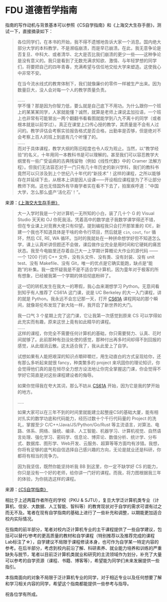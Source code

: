 # FDU 道德哲学指南

指南的写作动机与背景基本可以参照《CS自学指南》和《上海交大生存手册》，测试一下，直接摘录如下：

> 各位同学们，在本书的开始，我不得不遗憾地告诉大家一个消息。国内绝大部分大学的本科教学，不是濒临崩溃，而是早已崩溃。在此，我无意争论是否复旦、中科大、或者清华、北大是否比我们崩溃的更少一些——这种争论是没有意义的。我只是看到了无数充满求知欲、激情、与年轻梦想的同学们，将要把自己的四年青春，充满希望与信任地交给大学来塑造。这使我心中非常不安。
>
> 在当今流水线式的教育体制下，我们就像廉价的零件一样被生产出来。因为数量巨大，没人会对每一个人的教学质量负责。
>
> ...... \
> 学不懂？那是因为你智力低，要么就是自己底下不用功。为什么跟你一个班上的某某某同学，人家就能懂？诚然，就算是老师上课说孟加拉语，一个班上也非常有可能冒出一两个翻翻书看看图就能学到八九不离十的同学（或者根本就是以前学过）。真正在课堂上口传心授的教学，其质量是不会有人过问的。教学评估会考察实验报告格式是否合格，出勤率是否够，但是绝对不会考察上百人的班上到底有几个听懂了的。\
> ......\
> 而对于具体课程，教学大纲的陈旧程度也令人叹为观止。当然，以“教学经验”的名义，十年用同一本教科书是可以理解的。甚至我们可以容忍教学大纲里有一些广受诟病的古典残留物（例如《线性代数》中的 Cramer 法解方程）。但我们无法容忍对于一门只有几十年历史的新兴学科，我们的教科书竟然可以只涉及到上个世纪八十年代的“新技术”！这样的课程，之所以能够存在并延续下去，从根本上讲是因人设课——开设相应课程是为了不让部分教师下岗。这也无怪国外有华裔学者实在看不下去了，拍案疾呼道：“中国大学，怎么那么盛产‘活化石’！”。

来源：[《上海交大生存手册》](https://survivesjtu.gitbook.io/survivesjtumanual)



> 大一入学时我是一个对计算机一无所知的小白，装了几十个 G 的 Visual Studio 天天和 OJ 你死我活。凭着高中的数学底子我数学课学得还不错，但在专业课上对竞赛大佬只有仰望。提到编程我只会打开那笨重的 IDE，新建一个我也不知道具体是干啥的命令行项目，然后就是 `cin`, `cout`, `for` 循环，然后 CE, RE, WA 循环。当时的我就处在一种拼命想学好但不知道怎么学，课上认真听讲但题还不会做，课后做作业完全是用时间和它硬耗的痛苦状态。我至今电脑里还存着自己大一上学期计算概论大作业的源代码 —— 一个 1200 行的 C++ 文件，没有头文件、没有类、没有封装、没有 unit test、没有 Makefile、没有 Git，唯一的优点是它确实能跑，缺点是“能跑”的补集。我一度怀疑我是不是不适合学计算机，因为童年对于极客的所有想象，已经被我第一个学期的体验彻底粉碎了。
>
> 这一切的转机发生在我大一的寒假，我心血来潮想学习 Python。无意间看到知乎有人推荐了 CS61A 这门课，说是 UC Berkeley 的大一入门课程，讲的就是 Python。我永远不会忘记那一天，打开 [CS61A](https://cs61a.org/) 课程网站的那个瞬间，就像哥伦布发现了新大陆一样，我开启了新世界的大门。
>
> 我一口气 3 个星期上完了这门课，它让我第一次感觉到原来 CS 可以学得如此充实而有趣，原来这世上竟有如此精华的课程。\
> ......\
> 这样的课程，你完全不需要任何计算机的基础，你只需要努力、认真、花时间就够了。此前那种有劲没处使的感觉，那种付出再多时间却得不到回报的感觉，从此烟消云散。这太适合我了，我从此爱上了自学。
>
> 试想如果有人能把艰深的知识点嚼碎嚼烂，用生动直白的方式呈现给你，还有那么多听起来就很 fancy，种类繁多的 project 来巩固你的理论知识，你会觉得他们真的是在倾尽全力想方设法地让你完全掌握这门课，你会觉得不学好它简直是对这些课程建设者的侮辱。
>
> 如果你觉得我在夸大其词，那么不妨从 [CS61A](https://cs61a.org/) 开始，因为它是我的梦开始的地方。
>
> .....
>
> 如果大家可以在三年不到的时间里就能建立起整座CS的基础大厦，能有相对扎实的数学功底和代码能力，经历过数十个千行代码量的 Project 的洗礼，掌握至少 C/C++/Java/JS/Python/Go/Rust 等主流语言，对算法、电路、体系、网络、操统、编译、人工智能、机器学习、计算机视觉、自然语言处理、强化学习、密码学、信息论、博弈论、数值分析、统计学、分布式、数据库、图形学、Web开发、云服务、超算等等方面均有涉猎。我想，你将有足够的底气和自信选择自己感兴趣的方向，无论是就业还是科研，你都将有相当的竞争力。
>
> 因为我坚信，既然你能坚持听我 BB 到这里，你一定不缺学好 CS 的能力，你只是没有一个好的老师，给你讲一门好的课程。而我，将力图根据我三年的体验，为你挑选这样的课程。

来源：[《CS自学指南》](https://csdiy.wiki/)

相比于上述两篇作者所在的学校（PKU & SJTU），复旦大学泛计算机类专业（计算机、信安、大数据、人工智能、智科等）的教育现状对于自学的需求可谓有过之而无不及。笔者在现有自学指南的基础上进行了一些补充和调整，以期能更加适合校内实际情况。

在指南的前半部分，笔者对校内泛计算机专业的主干课程提供了一些自学建议，包括可以替代/参考的更高质量的教材和自学课程（特别推荐以及推荐完成的课程Lab标注了☆），自学建议不局限于课程修读本身，也可作为自学某一特定内容的参考。在后半部分，考虑到校内前沿了解、科研素养、就业能力培养和训练的严重缺失与脱节，笔者以目前泛计算机类就业和研究的主流领域作为划分，补充了大量可以参考的自学资源（课程、书籍、博客等），希望能为同学们未来发展提供一些指引。

本指南面向的对象不局限于泛计算机专业的同学，对于相近专业以及任何想要了解和学习相关内容的同学，希望这个指南都能提供一些参考与指导。

祝各位学有所成。

